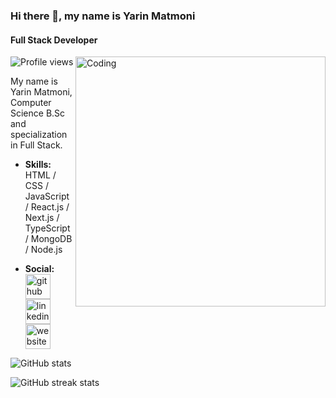 ### Hi there 👋, my name is Yarin Matmoni
#### Full Stack Developer

<img align="right" alt="Coding" width="400" src="https://media1.giphy.com/media/qgQUggAC3Pfv687qPC/giphy.gif?cid=ecf05e47kmtnrqsv2qaslfk44vneg6n0xyngytwmf5skrs83&rid=giphy.gif&ct=g">

![Profile views](https://gpvc.arturio.dev/yarinmatmoni)  

My name is Yarin Matmoni, Computer Science B.Sc and specialization in Full Stack.

- **Skills:** HTML / CSS / JavaScript / React.js / Next.js / TypeScript / MongoDB / Node.js 

- **Social:** [<img src='https://cdn.jsdelivr.net/npm/simple-icons@3.0.1/icons/github.svg' alt='github' height='40'>](https://github.com/yarinmatmoni)  [<img src='https://cdn.jsdelivr.net/npm/simple-icons@3.0.1/icons/linkedin.svg' alt='linkedin' height='40'>](https://www.linkedin.com/in/https://www.linkedin.com/in/yarin-matmoni//)  [<img src='https://cdn.jsdelivr.net/npm/simple-icons@3.0.1/icons/icloud.svg' alt='website' height='40'>](https://yarinmatmoni.github.io/portfolio-website)  

![GitHub stats](https://github-readme-stats.vercel.app/api?username=yarinmatmoni&show_icons=true)  

![GitHub streak stats](https://streak-stats.demolab.com/?user=yarinmatmoni)
